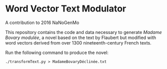# Word Vector Text Modulator
A contribution to 2016 NaNoGenMo

This repository contains the code and data necessary to generate _Madame Bovary modulée_, a novel based on the text by Flaubert but modified with word vectors derived from over 1300 nineteenth-century French texts.

Run the following command to produce the novel:

```
./transformText.py > MadameBovaryDéclinée.txt
```
